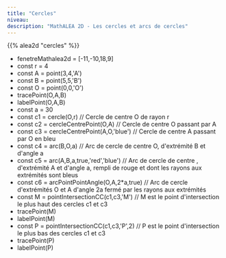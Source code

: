 ```yaml
---
title: "Cercles"
niveau:
description: "MathALEA 2D - Les cercles et arcs de cercles"
---
```


{{% alea2d "cercles" %}}

<div class="ui hidden divider"></div>
<div class="ui hidden divider"></div>

* fenetreMathalea2d = [-11,-10,18,9]
* const r = 4
* const A = point(3,4,'A')
* const B = point(5,5,'B')
* const O = point(0,0,'O')
* tracePoint(O,A,B)
* labelPoint(O,A,B)
* const a = 30
* const c1 = cercle(O,r) // Cercle de centre O de rayon r
* const c2 = cercleCentrePoint(O,A) // Cercle de centre O passant par A
* const c3 = cercleCentrePoint(A,O,'blue') // Cercle de centre A passant par O en bleu
* const c4 = arc(B,O,a) // Arc de cercle de centre O, d'extrémité B et d'angle a
* const c5 = arc(A,B,a,true,'red','blue') // Arc de cercle de centre , d'extrémité A et d'angle a, rempli de rouge et dont les rayons aux extrémités sont bleus
* const c6 = arcPointPointAngle(O,A,2*a,true) // Arc de cercle d'extrémités O et A d'angle 2a fermé par les rayons aux extrémités
* const M = pointIntersectionCC(c1,c3,'M') // M est le point d'intersection le plus haut des cercles c1 et c3
* tracePoint(M)
* labelPoint(M)
* const P = pointIntersectionCC(c1,c3,'P',2) // P est le point d'intersection le plus bas des cercles c1 et c3
* tracePoint(P)
* labelPoint(P)
